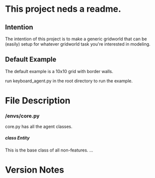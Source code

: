 # This project neds a readme. 

## Intention
The intention of this project is to make a generic gridworld that can be (easily) setup for whatever
gridworld task you're interested in modeling. 

## Default Example
The default example is a 10x10 grid with border walls.  

run keyboard_agent.py in the root directory to run the example.



# File Description
### /envs/core.py
core.py has all the agent classes.
##### class Entity
This is the base class of all non-features. 
...

# Version Notes
